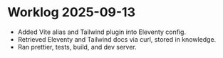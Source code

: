 # Worklog 2025-09-13

- Added Vite alias and Tailwind plugin into Eleventy config.
- Retrieved Eleventy and Tailwind docs via curl, stored in knowledge.
- Ran prettier, tests, build, and dev server.
